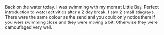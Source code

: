 Back on the water today. I was swimming with my mom at Little Bay. Perfect introduction to water activities after a 2 day break. I saw 2 small stingrays. There were the same colour as the send and you could only notice them if you were swimming close and they were moving a bit. Otherwise they were camouflaged very well. 